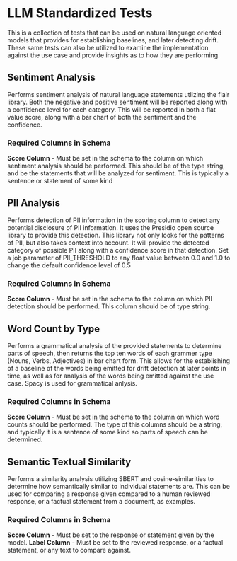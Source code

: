 # LLM Standardized Tests

This is a collection of tests that can be used on natural language oriented models that provides
for establishing baselines, and later detecting drift.  These same tests can also be utilized to
examine the implementation against the use case and provide insights as to how they are performing.

## Sentiment Analysis

Performs sentiment analysis of natural language statements utlizing the flair library.  Both the negative
and positive sentiment will be reported along with a confidence level for each category.  This will be
reported in both a flat value score, along with a bar chart of both the sentiment and the confidence.

### Required Columns in Schema

<b>Score Column</b> - Must be set in the schema to the column on which sentiment analysis should be
performed.  This should be of the type string, and be the statements that will be analyzed for sentiment.
This is typically a sentence or statement of some kind

## PII Analysis

Performs detection of PII information in the scoring column to detect any potential disclosure of PII
information.  It uses the Presidio open source library to provide this detection.  This library not only
looks for the patterns of PII, but also takes context into account.  It will provide the detected category
of possible PII along with a confidence score in that detection.  Set a job parameter of PII_THRESHOLD to any
float value between 0.0 and 1.0 to change the default confidence level of 0.5

### Required Columns in Schema

<b>Score Column</b> - Must be set in the schema to the column on which PII detection should be performed.
This column should be of type string.

## Word Count by Type

Performs a grammatical analysis of the provided statements to determine parts of speech, then returns the top
ten words of each grammer type (Nouns, Verbs, Adjectives) in bar chart form.  This allows for the establishing
of a baseline of the words being emitted for drift detection at later points in time, as well as for analysis of the
words being emitted against the use case.  Spacy is used for grammatical anlysis.

### Required Columns in Schema

<b>Score Column</b> - Must be set in the schema to the column on which word counts should be performed.  The type of
this columns should be a string, and typically it is a sentence of some kind so parts of speech can be determined.

## Semantic Textual Similarity

Performs a similarity analysis utilizing SBERT and cosine-similarities to determine how semantically similar to individual
statements are.  This can be used for comparing a response given compared to a human reviewed response, or a factual
statement from a document, as examples.

### Required Columns in Schema
<b>Score Column</b> - Must be set to the response or statement given by the model.
<b>Label Column</b> - Must be set to the reviewed response, or a factual statement, or any text to compare against.
